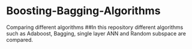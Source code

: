 # Boosting-Bagging-Algorithms
Comparing different algorithms
##In this repository different algorithms such as Adaboost, Bagging, single layer ANN and Random subspace are compared.
